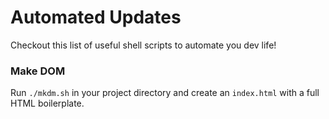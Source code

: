<h1>Automated Updates</h1>
Checkout this list of useful shell scripts to automate you dev life!

<h3>Make DOM</h3>
<p>Run <code>./mkdm.sh</code> in your project directory and create an <code>index.html</code> with a full HTML boilerplate.</p>